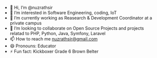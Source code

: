 - 👋 Hi, I’m @nuzrathsir
- 👀 I’m interested in Software Engineering, coding, IoT 
- 🌱 I’m currently working as Reasearch & Development Coordinator at a private campus 
- 💞️ I’m looking to collaborate on Open Source Projects and projects relatad to PHP, Python, Java, Symfony, Laravel
- 📫 How to reach me nuzrathsir@gmail.com
- 😄 Pronouns: Educator
- ⚡ Fun fact: Kickboxer Grade 6 Brown Belter

<!---
nuzrathsir/nuzrathsir is a ✨ special ✨ repository because its `README.md` (this file) appears on your GitHub profile.
You can click the Preview link to take a look at your changes.
--->

